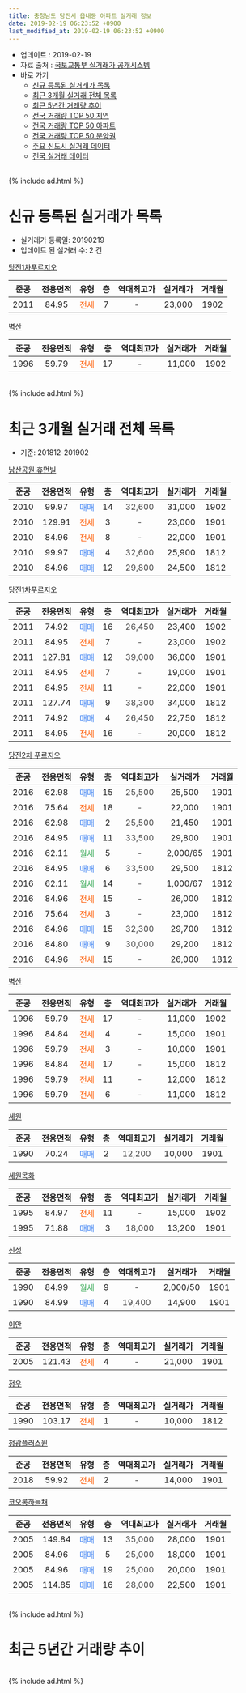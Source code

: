 ```yaml
---
title: 충청남도 당진시 읍내동 아파트 실거래 정보
date: 2019-02-19 06:23:52 +0900
last_modified_at: 2019-02-19 06:23:52 +0900
---
```


* 업데이트 : 2019-02-19
* 자료 출처 : [국토교통부 실거래가 공개시스템](http://rt.molit.go.kr)
* 바로 가기
    * [신규 등록된 실거래가 목록](#신규-등록된-실거래가-목록)
    * [최근 3개월 실거래 전체 목록](#최근-3개월-실거래-전체-목록)
    * [최근 5년간 거래량 추이](#최근-5년간-거래량-추이)
    * [전국 거래량 TOP 50 지역](https://inasie.github.io/apt-trade-info/최근-3개월-전국에서-가장-거래가-많이-발생한-지역)
    * [전국 거래량 TOP 50 아파트](https://inasie.github.io/apt-trade-info/최근-3개월-전국에서-가장-거래가-많이-발생한-아파트)
    * [전국 거래량 TOP 50 분양권](https://inasie.github.io/apt-trade-info/최근-3개월-전국에서-가장-거래가-많이-발생한-분양권)
    * [주요 신도시 실거래 데이터](https://inasie.github.io/apt-trade-info/주요-신도시)
    * [전국 실거래 데이터](https://inasie.github.io/apt-trade-info/전국)
<br>
{% include ad.html %}
<br>

# 신규 등록된 실거래가 목록
* 실거래가 등록일: 20190219
* 업데이트 된 실거래 수: 2 건


[당진1차푸르지오](https://search.naver.com/search.naver?query=%EC%B6%A9%EC%B2%AD%EB%82%A8%EB%8F%84+%EB%8B%B9%EC%A7%84%EC%8B%9C+%EC%9D%8D%EB%82%B4%EB%8F%99+%EB%8B%B9%EC%A7%841%EC%B0%A8%ED%91%B8%EB%A5%B4%EC%A7%80%EC%98%A4)

|준공|전용면적|유형|층|역대최고가|실거래가|거래월|
|:---:|:---:|:---:|:---:|:---:|:---:|:---:|
|2011|84.95|<span style="color:#ff5a00">전세</span>|7|<span style="color:#444444">-</span>|23,000|1902|

[벽산](https://search.naver.com/search.naver?query=%EC%B6%A9%EC%B2%AD%EB%82%A8%EB%8F%84+%EB%8B%B9%EC%A7%84%EC%8B%9C+%EC%9D%8D%EB%82%B4%EB%8F%99+%EB%B2%BD%EC%82%B0)

|준공|전용면적|유형|층|역대최고가|실거래가|거래월|
|:---:|:---:|:---:|:---:|:---:|:---:|:---:|
|1996|59.79|<span style="color:#ff5a00">전세</span>|17|<span style="color:#444444">-</span>|11,000|1902|


<br>
{% include ad.html %}
<br>

# 최근 3개월 실거래 전체 목록
* 기준: 201812-201902


[남산공원 휴먼빌](https://search.naver.com/search.naver?query=%EC%B6%A9%EC%B2%AD%EB%82%A8%EB%8F%84+%EB%8B%B9%EC%A7%84%EC%8B%9C+%EC%9D%8D%EB%82%B4%EB%8F%99+%EB%82%A8%EC%82%B0%EA%B3%B5%EC%9B%90+%ED%9C%B4%EB%A8%BC%EB%B9%8C)

|준공|전용면적|유형|층|역대최고가|실거래가|거래월|
|:---:|:---:|:---:|:---:|:---:|:---:|:---:|
|2010|99.97|<span style="color:#4285f3">매매</span>|14|<span style="color:#444444">32,600</span>|31,000|1902|
|2010|129.91|<span style="color:#ff5a00">전세</span>|3|<span style="color:#444444">-</span>|23,000|1901|
|2010|84.96|<span style="color:#ff5a00">전세</span>|8|<span style="color:#444444">-</span>|22,000|1901|
|2010|99.97|<span style="color:#4285f3">매매</span>|4|<span style="color:#444444">32,600</span>|25,900|1812|
|2010|84.96|<span style="color:#4285f3">매매</span>|12|<span style="color:#444444">29,800</span>|24,500|1812|

[당진1차푸르지오](https://search.naver.com/search.naver?query=%EC%B6%A9%EC%B2%AD%EB%82%A8%EB%8F%84+%EB%8B%B9%EC%A7%84%EC%8B%9C+%EC%9D%8D%EB%82%B4%EB%8F%99+%EB%8B%B9%EC%A7%841%EC%B0%A8%ED%91%B8%EB%A5%B4%EC%A7%80%EC%98%A4)

|준공|전용면적|유형|층|역대최고가|실거래가|거래월|
|:---:|:---:|:---:|:---:|:---:|:---:|:---:|
|2011|74.92|<span style="color:#4285f3">매매</span>|16|<span style="color:#444444">26,450</span>|23,400|1902|
|2011|84.95|<span style="color:#ff5a00">전세</span>|7|<span style="color:#444444">-</span>|23,000|1902|
|2011|127.81|<span style="color:#4285f3">매매</span>|12|<span style="color:#444444">39,000</span>|36,000|1901|
|2011|84.95|<span style="color:#ff5a00">전세</span>|7|<span style="color:#444444">-</span>|19,000|1901|
|2011|84.95|<span style="color:#ff5a00">전세</span>|11|<span style="color:#444444">-</span>|22,000|1901|
|2011|127.74|<span style="color:#4285f3">매매</span>|9|<span style="color:#444444">38,300</span>|34,000|1812|
|2011|74.92|<span style="color:#4285f3">매매</span>|4|<span style="color:#444444">26,450</span>|22,750|1812|
|2011|84.95|<span style="color:#ff5a00">전세</span>|16|<span style="color:#444444">-</span>|20,000|1812|

[당진2차 푸르지오](https://search.naver.com/search.naver?query=%EC%B6%A9%EC%B2%AD%EB%82%A8%EB%8F%84+%EB%8B%B9%EC%A7%84%EC%8B%9C+%EC%9D%8D%EB%82%B4%EB%8F%99+%EB%8B%B9%EC%A7%842%EC%B0%A8+%ED%91%B8%EB%A5%B4%EC%A7%80%EC%98%A4)

|준공|전용면적|유형|층|역대최고가|실거래가|거래월|
|:---:|:---:|:---:|:---:|:---:|:---:|:---:|
|2016|62.98|<span style="color:#4285f3">매매</span>|15|<span style="color:#444444">25,500</span>|25,500|1901|
|2016|75.64|<span style="color:#ff5a00">전세</span>|18|<span style="color:#444444">-</span>|22,000|1901|
|2016|62.98|<span style="color:#4285f3">매매</span>|2|<span style="color:#444444">25,500</span>|21,450|1901|
|2016|84.95|<span style="color:#4285f3">매매</span>|11|<span style="color:#444444">33,500</span>|29,800|1901|
|2016|62.11|<span style="color:#34a853">월세</span>|5|<span style="color:#444444">-</span>|2,000/65|1901|
|2016|84.95|<span style="color:#4285f3">매매</span>|6|<span style="color:#444444">33,500</span>|29,500|1812|
|2016|62.11|<span style="color:#34a853">월세</span>|14|<span style="color:#444444">-</span>|1,000/67|1812|
|2016|84.96|<span style="color:#ff5a00">전세</span>|15|<span style="color:#444444">-</span>|26,000|1812|
|2016|75.64|<span style="color:#ff5a00">전세</span>|3|<span style="color:#444444">-</span>|23,000|1812|
|2016|84.96|<span style="color:#4285f3">매매</span>|15|<span style="color:#444444">32,300</span>|29,700|1812|
|2016|84.80|<span style="color:#4285f3">매매</span>|9|<span style="color:#444444">30,000</span>|29,200|1812|
|2016|84.96|<span style="color:#ff5a00">전세</span>|15|<span style="color:#444444">-</span>|26,000|1812|

[벽산](https://search.naver.com/search.naver?query=%EC%B6%A9%EC%B2%AD%EB%82%A8%EB%8F%84+%EB%8B%B9%EC%A7%84%EC%8B%9C+%EC%9D%8D%EB%82%B4%EB%8F%99+%EB%B2%BD%EC%82%B0)

|준공|전용면적|유형|층|역대최고가|실거래가|거래월|
|:---:|:---:|:---:|:---:|:---:|:---:|:---:|
|1996|59.79|<span style="color:#ff5a00">전세</span>|17|<span style="color:#444444">-</span>|11,000|1902|
|1996|84.84|<span style="color:#ff5a00">전세</span>|4|<span style="color:#444444">-</span>|15,000|1901|
|1996|59.79|<span style="color:#ff5a00">전세</span>|3|<span style="color:#444444">-</span>|10,000|1901|
|1996|84.84|<span style="color:#ff5a00">전세</span>|17|<span style="color:#444444">-</span>|15,000|1812|
|1996|59.79|<span style="color:#ff5a00">전세</span>|11|<span style="color:#444444">-</span>|12,000|1812|
|1996|59.79|<span style="color:#ff5a00">전세</span>|6|<span style="color:#444444">-</span>|11,000|1812|

[세원](https://search.naver.com/search.naver?query=%EC%B6%A9%EC%B2%AD%EB%82%A8%EB%8F%84+%EB%8B%B9%EC%A7%84%EC%8B%9C+%EC%9D%8D%EB%82%B4%EB%8F%99+%EC%84%B8%EC%9B%90)

|준공|전용면적|유형|층|역대최고가|실거래가|거래월|
|:---:|:---:|:---:|:---:|:---:|:---:|:---:|
|1990|70.24|<span style="color:#4285f3">매매</span>|2|<span style="color:#444444">12,200</span>|10,000|1901|

[세원목화](https://search.naver.com/search.naver?query=%EC%B6%A9%EC%B2%AD%EB%82%A8%EB%8F%84+%EB%8B%B9%EC%A7%84%EC%8B%9C+%EC%9D%8D%EB%82%B4%EB%8F%99+%EC%84%B8%EC%9B%90%EB%AA%A9%ED%99%94)

|준공|전용면적|유형|층|역대최고가|실거래가|거래월|
|:---:|:---:|:---:|:---:|:---:|:---:|:---:|
|1995|84.97|<span style="color:#ff5a00">전세</span>|11|<span style="color:#444444">-</span>|15,000|1902|
|1995|71.88|<span style="color:#4285f3">매매</span>|3|<span style="color:#444444">18,000</span>|13,200|1901|

[신성](https://search.naver.com/search.naver?query=%EC%B6%A9%EC%B2%AD%EB%82%A8%EB%8F%84+%EB%8B%B9%EC%A7%84%EC%8B%9C+%EC%9D%8D%EB%82%B4%EB%8F%99+%EC%8B%A0%EC%84%B1)

|준공|전용면적|유형|층|역대최고가|실거래가|거래월|
|:---:|:---:|:---:|:---:|:---:|:---:|:---:|
|1990|84.99|<span style="color:#34a853">월세</span>|9|<span style="color:#444444">-</span>|2,000/50|1901|
|1990|84.99|<span style="color:#4285f3">매매</span>|4|<span style="color:#444444">19,400</span>|14,900|1901|

[이안](https://search.naver.com/search.naver?query=%EC%B6%A9%EC%B2%AD%EB%82%A8%EB%8F%84+%EB%8B%B9%EC%A7%84%EC%8B%9C+%EC%9D%8D%EB%82%B4%EB%8F%99+%EC%9D%B4%EC%95%88)

|준공|전용면적|유형|층|역대최고가|실거래가|거래월|
|:---:|:---:|:---:|:---:|:---:|:---:|:---:|
|2005|121.43|<span style="color:#ff5a00">전세</span>|4|<span style="color:#444444">-</span>|21,000|1901|

[정우](https://search.naver.com/search.naver?query=%EC%B6%A9%EC%B2%AD%EB%82%A8%EB%8F%84+%EB%8B%B9%EC%A7%84%EC%8B%9C+%EC%9D%8D%EB%82%B4%EB%8F%99+%EC%A0%95%EC%9A%B0)

|준공|전용면적|유형|층|역대최고가|실거래가|거래월|
|:---:|:---:|:---:|:---:|:---:|:---:|:---:|
|1990|103.17|<span style="color:#ff5a00">전세</span>|1|<span style="color:#444444">-</span>|10,000|1812|

[청광플러스원](https://search.naver.com/search.naver?query=%EC%B6%A9%EC%B2%AD%EB%82%A8%EB%8F%84+%EB%8B%B9%EC%A7%84%EC%8B%9C+%EC%9D%8D%EB%82%B4%EB%8F%99+%EC%B2%AD%EA%B4%91%ED%94%8C%EB%9F%AC%EC%8A%A4%EC%9B%90)

|준공|전용면적|유형|층|역대최고가|실거래가|거래월|
|:---:|:---:|:---:|:---:|:---:|:---:|:---:|
|2018|59.92|<span style="color:#ff5a00">전세</span>|2|<span style="color:#444444">-</span>|14,000|1901|

[코오롱하늘채](https://search.naver.com/search.naver?query=%EC%B6%A9%EC%B2%AD%EB%82%A8%EB%8F%84+%EB%8B%B9%EC%A7%84%EC%8B%9C+%EC%9D%8D%EB%82%B4%EB%8F%99+%EC%BD%94%EC%98%A4%EB%A1%B1%ED%95%98%EB%8A%98%EC%B1%84)

|준공|전용면적|유형|층|역대최고가|실거래가|거래월|
|:---:|:---:|:---:|:---:|:---:|:---:|:---:|
|2005|149.84|<span style="color:#4285f3">매매</span>|13|<span style="color:#444444">35,000</span>|28,000|1901|
|2005|84.96|<span style="color:#4285f3">매매</span>|5|<span style="color:#444444">25,000</span>|18,000|1901|
|2005|84.96|<span style="color:#4285f3">매매</span>|19|<span style="color:#444444">25,000</span>|20,000|1901|
|2005|114.85|<span style="color:#4285f3">매매</span>|16|<span style="color:#444444">28,000</span>|22,500|1901|


<br>
{% include ad.html %}
<br>

# 최근 5년간 거래량 추이


<div style="width:100%;">
    <canvas id="deal_progress" height="200"></canvas>
</div>

<script>
new Chart(document.getElementById("deal_progress"), {
    type: 'line',
    data: {
        labels: ['201402','201403','201404','201405','201406','201407','201408','201409','201410','201411','201412','201501','201502','201503','201504','201505','201506','201507','201508','201509','201510','201511','201512','201601','201602','201603','201604','201605','201606','201607','201608','201609','201610','201611','201612','201701','201702','201703','201704','201705','201706','201707','201708','201709','201710','201711','201712','201801','201802','201803','201804','201805','201806','201807','201808','201809','201810','201811','201812','201901','201902'],
        datasets: [{
            label: '매매',
            pointRadius: 1,
            data: [25, 28, 29, 28, 20, 24, 16, 23, 21, 25, 22, 24, 20, 30, 27, 11, 19, 18, 19, 21, 10, 13, 11, 9, 11, 7, 10, 6, 24, 3, 12, 7, 11, 18, 15, 7, 21, 10, 7, 9, 16, 9, 14, 14, 15, 32, 14, 15, 7, 11, 6, 12, 18, 14, 8, 10, 14, 4, 7, 11, 2],
            borderColor: "rgba(255, 201, 14, 1)",
            backgroundColor: "rgba(255, 201, 14, 0.5)",
            fill: false,
            lineTension: 0
        },{
            label: '전월세',
            pointRadius: 1,
            data: [24, 17, 8, 10, 13, 10, 10, 14, 6, 17, 12, 11, 11, 15, 7, 7, 5, 9, 4, 8, 11, 5, 14, 16, 17, 11, 8, 7, 17, 16, 19, 10, 12, 8, 3, 5, 9, 7, 7, 6, 6, 5, 3, 10, 4, 7, 11, 7, 9, 5, 4, 12, 5, 13, 4, 7, 12, 11, 9, 11, 3],
            borderColor: "rgba(0, 141, 185, 1)",
            backgroundColor: "rgba(0, 141, 185, 0.5)",
            fill: false,
            lineTension: 0
        }
        ]
    },
    options: {
        responsive: true,
        title: {
            display: false
        },
        tooltips: {
            mode: 'index',
            intersect: false
        },
        hover: {
            mode: 'nearest',
            intersect: true
        },
        scales: {
            xAxes: [{
                display: true,
                scaleLabel: {
                    display: true,
                    labelString: '년/월'
                }
            }],
            yAxes: [{
                display: true,
                ticks: {
                    suggestedMin: 0,
                },
                scaleLabel: {
                    display: true,
                    labelString: '실거래 수'
                }
            }]
        }
    }
});

</script>


<br>
{% include ad.html %}
<br>

